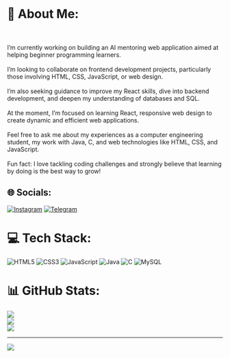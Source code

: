 # 💫 About Me:
<br><br>I’m currently working on building an AI mentoring web application aimed at helping beginner programming learners.<br><br>I’m looking to collaborate on frontend development projects, particularly those involving HTML, CSS, JavaScript, or web design.<br><br>I’m also seeking guidance to improve my React skills, dive into backend development, and deepen my understanding of databases and SQL.<br><br>At the moment, I’m focused on learning React, responsive web design to create dynamic and efficient web applications.<br><br>Feel free to ask me about my experiences as a computer engineering student, my work with Java, C, and web technologies like HTML, CSS, and JavaScript.<br><br>Fun fact: I love tackling coding challenges and strongly believe that learning by doing is the best way to grow!


## 🌐 Socials:
[![Instagram](https://img.shields.io/badge/Instagram-%23E4405F.svg?logo=Instagram&logoColor=white)](https://instagram.com/__arash28) 
[![Telegram](https://img.shields.io/badge/Telegram-%23E4405F.svg?logo=Telegram&logoColor=white)](https://t.me/Arashb2028) 

# 💻 Tech Stack:
![HTML5](https://img.shields.io/badge/html5-%23E34F26.svg?style=for-the-badge&logo=html5&logoColor=white) ![CSS3](https://img.shields.io/badge/css3-%231572B6.svg?style=for-the-badge&logo=css3&logoColor=white) ![JavaScript](https://img.shields.io/badge/javascript-%23323330.svg?style=for-the-badge&logo=javascript&logoColor=%23F7DF1E) ![Java](https://img.shields.io/badge/java-%23ED8B00.svg?style=for-the-badge&logo=openjdk&logoColor=white) ![C](https://img.shields.io/badge/c-%2300599C.svg?style=for-the-badge&logo=c&logoColor=white) ![MySQL](https://img.shields.io/badge/mysql-4479A1.svg?style=for-the-badge&logo=mysql&logoColor=white)
# 📊 GitHub Stats:
![](https://github-readme-stats.vercel.app/api?username=ArashBahadori&theme=dark&hide_border=false&include_all_commits=false&count_private=false)<br/>
![](https://github-readme-streak-stats.herokuapp.com/?user=ArashBahadori&theme=dark&hide_border=false)<br/>
![](https://github-readme-stats.vercel.app/api/top-langs/?username=ArashBahadori&theme=dark&hide_border=false&include_all_commits=false&count_private=false&layout=compact)

---
[![](https://visitcount.itsvg.in/api?id=ArashBahadori&icon=0&color=0)](https://visitcount.itsvg.in)

<!-- Proudly created with GPRM ( https://gprm.itsvg.in ) -->
